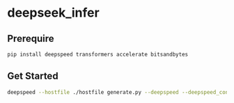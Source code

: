 # deepseek_infer

## Prerequire

```sh
pip install deepspeed transformers accelerate bitsandbytes
```

## Get Started

```sh
deepspeed --hostfile ./hostfile generate.py --deepspeed --deepspeed_config ds_config.json
```
